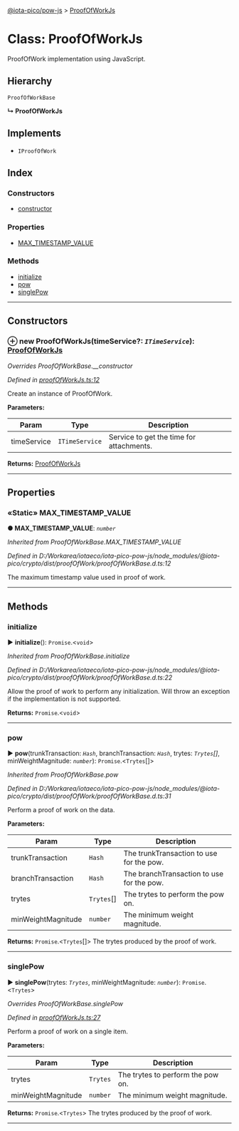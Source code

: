 [@iota-pico/pow-js](../README.md) > [ProofOfWorkJs](../classes/proofofworkjs.md)



# Class: ProofOfWorkJs


ProofOfWork implementation using JavaScript.

## Hierarchy


 `ProofOfWorkBase`

**↳ ProofOfWorkJs**







## Implements

* `IProofOfWork`

## Index

### Constructors

* [constructor](proofofworkjs.md#constructor)


### Properties

* [MAX_TIMESTAMP_VALUE](proofofworkjs.md#max_timestamp_value)


### Methods

* [initialize](proofofworkjs.md#initialize)
* [pow](proofofworkjs.md#pow)
* [singlePow](proofofworkjs.md#singlepow)



---
## Constructors
<a id="constructor"></a>


### ⊕ **new ProofOfWorkJs**(timeService?: *`ITimeService`*): [ProofOfWorkJs](proofofworkjs.md)


*Overrides ProofOfWorkBase.__constructor*

*Defined in [proofOfWorkJs.ts:12](https://github.com/iotaeco/iota-pico-pow-js/blob/fd7887f/src/proofOfWorkJs.ts#L12)*



Create an instance of ProofOfWork.


**Parameters:**

| Param | Type | Description |
| ------ | ------ | ------ |
| timeService | `ITimeService`   |  Service to get the time for attachments. |





**Returns:** [ProofOfWorkJs](proofofworkjs.md)

---


## Properties
<a id="max_timestamp_value"></a>

### «Static» MAX_TIMESTAMP_VALUE

**●  MAX_TIMESTAMP_VALUE**:  *`number`* 

*Inherited from ProofOfWorkBase.MAX_TIMESTAMP_VALUE*

*Defined in D:/Workarea/iotaeco/iota-pico-pow-js/node_modules/@iota-pico/crypto/dist/proofOfWork/proofOfWorkBase.d.ts:12*



The maximum timestamp value used in proof of work.




___


## Methods
<a id="initialize"></a>

###  initialize

► **initialize**(): `Promise`.<`void`>



*Inherited from ProofOfWorkBase.initialize*

*Defined in D:/Workarea/iotaeco/iota-pico-pow-js/node_modules/@iota-pico/crypto/dist/proofOfWork/proofOfWorkBase.d.ts:22*



Allow the proof of work to perform any initialization. Will throw an exception if the implementation is not supported.




**Returns:** `Promise`.<`void`>





___

<a id="pow"></a>

###  pow

► **pow**(trunkTransaction: *`Hash`*, branchTransaction: *`Hash`*, trytes: *`Trytes`[]*, minWeightMagnitude: *`number`*): `Promise`.<`Trytes`[]>



*Inherited from ProofOfWorkBase.pow*

*Defined in D:/Workarea/iotaeco/iota-pico-pow-js/node_modules/@iota-pico/crypto/dist/proofOfWork/proofOfWorkBase.d.ts:31*



Perform a proof of work on the data.


**Parameters:**

| Param | Type | Description |
| ------ | ------ | ------ |
| trunkTransaction | `Hash`   |  The trunkTransaction to use for the pow. |
| branchTransaction | `Hash`   |  The branchTransaction to use for the pow. |
| trytes | `Trytes`[]   |  The trytes to perform the pow on. |
| minWeightMagnitude | `number`   |  The minimum weight magnitude. |





**Returns:** `Promise`.<`Trytes`[]>
The trytes produced by the proof of work.






___

<a id="singlepow"></a>

###  singlePow

► **singlePow**(trytes: *`Trytes`*, minWeightMagnitude: *`number`*): `Promise`.<`Trytes`>



*Overrides ProofOfWorkBase.singlePow*

*Defined in [proofOfWorkJs.ts:27](https://github.com/iotaeco/iota-pico-pow-js/blob/fd7887f/src/proofOfWorkJs.ts#L27)*



Perform a proof of work on a single item.


**Parameters:**

| Param | Type | Description |
| ------ | ------ | ------ |
| trytes | `Trytes`   |  The trytes to perform the pow on. |
| minWeightMagnitude | `number`   |  The minimum weight magnitude. |





**Returns:** `Promise`.<`Trytes`>
The trytes produced by the proof of work.






___


